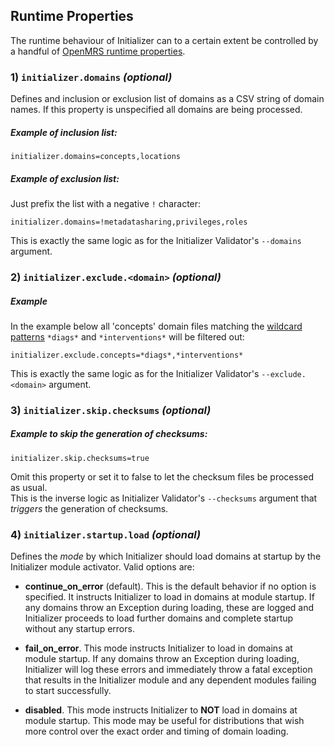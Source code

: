 ## Runtime Properties

The runtime behaviour of Initializer can to a certain extent be controlled by a handful of [OpenMRS runtime properties](https://wiki.openmrs.org/x/zhAz).

### 1) `initializer.domains` _(optional)_
Defines and inclusion or exclusion list of domains as a CSV string of domain names. If this property is unspecified all domains are being processed.
##### Example of inclusion list:
```
initializer.domains=concepts,locations
```
##### Example of exclusion list:
Just prefix the list with a negative `!` character:
```
initializer.domains=!metadatasharing,privileges,roles
```
This is exactly the same logic as for the Initializer Validator's `--domains` argument.
### 2) `initializer.exclude.<domain>` _(optional)_
##### Example
In the example below all 'concepts' domain files matching the [wildcard patterns](https://commons.apache.org/proper/commons-io/apidocs/org/apache/commons/io/FilenameUtils.html#wildcardMatchOnSystem-java.lang.String-java.lang.String-) `*diags*` and `*interventions*` will be filtered out:
```
initializer.exclude.concepts=*diags*,*interventions*
```
This is exactly the same logic as for the Initializer Validator's `--exclude.<domain>` argument.
### 3) `initializer.skip.checksums` _(optional)_
##### Example to skip the generation of checksums:
```
initializer.skip.checksums=true
```
Omit this property or set it to false to let the checksum files be processed as usual.
<br/>This is the inverse logic as Initializer Validator's `--checksums` argument that _triggers_ the generation of checksums.

### 4) `initializer.startup.load` _(optional)_

Defines the _mode_ by which Initializer should load domains at startup by the Initializer module activator.
Valid options are:

* **continue_on_error** (default).  This is the default behavior if no option is specified.  It instructs Initializer 
  to load in domains at module startup.  If any domains throw an Exception during loading, these are logged and 
  Initializer proceeds to load further domains and complete startup without any startup errors.

* **fail_on_error**.  This mode instructs Initializer to load in domains at module startup.  If any domains throw an 
  Exception during loading, Initializer will log these errors and immediately throw a fatal exception that results in 
  the Initializer module and any dependent modules failing to start successfully.

* **disabled**.  This mode instructs Initializer to **NOT** load in domains at module startup.  This mode may be 
  useful for distributions that wish more control over the exact order and timing of domain loading.